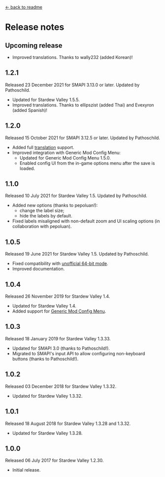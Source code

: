 ﻿﻿[← back to readme](README.md)

# Release notes
## Upcoming release
* Improved translations. Thanks to wally232 (added Korean)!

## 1.2.1
Released 23 December 2021 for SMAPI 3.13.0 or later. Updated by Pathoschild.

* Updated for Stardew Valley 1.5.5.
* Improved translations. Thanks to ellipszist (added Thai) and Evexyron (added Spanish)!

## 1.2.0
Released 15 October 2021 for SMAPI 3.12.5 or later. Updated by Pathoschild.

* Added full [translation](https://stardewvalleywiki.com/Modding:Translations) support.
* Improved integration with Generic Mod Config Menu:
  * Updated for Generic Mod Config Menu 1.5.0.
  * Enabled config UI from the in-game options menu after the save is loaded.

## 1.1.0
Released 10 July 2021 for Stardew Valley 1.5. Updated by Pathoschild.

* Added new options (thanks to pepoluan!):
  * change the label size;
  * hide the labels by default.
* Fixed labels misaligned with non-default zoom and UI scaling options (in collaboration with pepoluan).

## 1.0.5
Released 19 June 2021 for Stardew Valley 1.5. Updated by Pathoschild.

* Fixed compatibility with [unofficial 64-bit mode](https://stardewvalleywiki.com/Modding:Migrate_to_64-bit_on_Windows).
* Improved documentation.

## 1.0.4
Released 26 November 2019 for Stardew Valley 1.4.

* Updated for Stardew Valley 1.4.
* Added support for [Generic Mod Config Menu](https://www.nexusmods.com/stardewvalley/mods/5098).

## 1.0.3
Released 18 January 2019 for Stardew Valley 1.3.33.

* Updated for SMAPI 3.0 (thanks to Pathoschild!).
* Migrated to SMAPI's input API to allow configuring non-keyboard buttons (thanks to Pathoschild!).

## 1.0.2
Released 03 December 2018 for Stardew Valley 1.3.32.

* Updated for Stardew Valley 1.3.32.

## 1.0.1
Released 18 August 2018 for Stardew Valley 1.3.28 and 1.3.32.

* Updated for Stardew Valley 1.3.28.

## 1.0.0
Released 06 July 2017 for Stardew Valley 1.2.30.

* Initial release.
